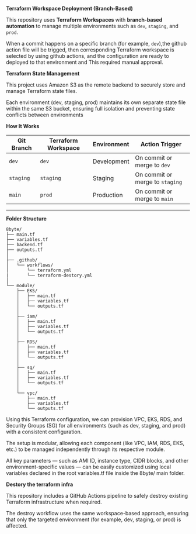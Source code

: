 **Terraform Workspace Deployment (Branch-Based)**

This repository uses **Terraform Workspaces** with **branch-based automation** to manage multiple environments such as `dev`, `staging`, and `prod`.

When a commit happens on a specific branch (for example, `dev`),the github action file will be trigged, then corresponding Terraform workspace is selected by using github actions, and the configuration are ready to deployed to that environment and This required manual approval.

**Terraform State Management**

This project uses Amazon S3 as the remote backend to securely store and manage Terraform state files.

Each environment (dev, staging, prod) maintains its own separate state file within the same S3 bucket, ensuring full isolation and preventing state conflicts between environments

**How It Works**

| Git Branch | Terraform Workspace | Environment  | Action Trigger |
|-------------|---------------------|---------------|----------------|
| `dev`       | `dev`               | Development   | On commit or merge to `dev` |
| `staging`   | `staging`           | Staging       | On commit or merge to `staging` |
| `main`      | `prod`              | Production    | On commit or merge to `main` |

---
**Folder Structure**

```
8byte/
├── main.tf
├── variables.tf
├── backend.tf
├── outputs.tf
│
├── .github/
│   └── workflows/
│       └── terraform.yml
|       └── terraform-destory.yml
│
└── module/
    ├── EKS/
    │   ├── main.tf
    │   ├── variables.tf
    │   └── outputs.tf
    │
    ├── iam/
    │   ├── main.tf
    │   ├── variables.tf
    │   └── outputs.tf
    │
    ├── RDS/
    │   ├── main.tf
    │   ├── variables.tf
    │   └── outputs.tf
    │
    ├── sg/
    │   ├── main.tf
    │   ├── variables.tf
    │   └── outputs.tf
    │
    └── vpc/
        ├── main.tf
        ├── variables.tf
        └── outputs.tf
```

Using this Terraform configuration, we can provision VPC, EKS, RDS, and Security Groups (SG) for all environments (such as dev, staging, and prod) with a consistent configuration.

The setup is modular, allowing each component (like VPC, IAM, RDS, EKS, etc.) to be managed independently through its respective module.

All key parameters — such as AMI ID, instance type, CIDR blocks, and other environment-specific values — can be easily customized using local variables declared in the root variables.tf file inside the 8byte/ main folder.

**Destory the terraform infra**

This repository includes a GitHub Actions pipeline to safely destroy existing Terraform infrastructure when required.

The destroy workflow uses the same workspace-based approach, ensuring that only the targeted environment (for example, dev, staging, or prod) is affected.
